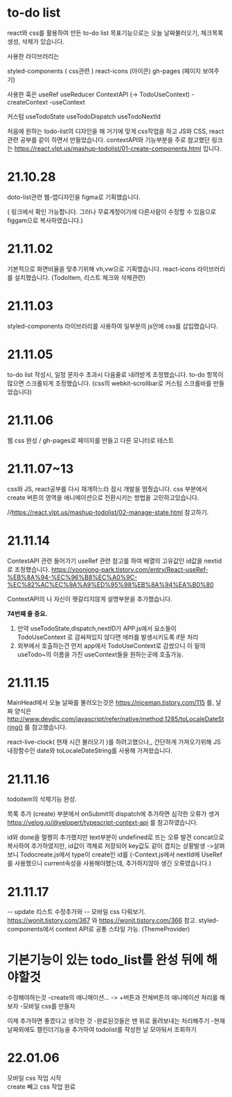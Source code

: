 # to-do list

react와 css를 활용하여 만든 to-do list 목표기능으로는
오늘 날짜불러오기, 체크목록 생성, 삭제가 있습니다.

사용한 라이브러리는

styled-components ( css관련 )
react-icons (아이콘)
gh-pages (페이지 보여주기)

사용한 훅은
useRef
useReducer
ContextAPI (-> TodoUseContext)
-createContext
-useContext

커스텀
useTodoState
useTodoDispatch
useTodoNextId

처음에 원하는 todo-list의 디자인을 해
거기에 맞게 css작업을 하고 JS와 CSS, react관련 공부를 같이 하면서 만들었습니다.
contextAPI와 기능부분을 주로 참고했던 링크는
https://react.vlpt.us/mashup-todolist/01-create-components.html
입니다.

# 21.10.28

doto-list관련 웹-앱디자인을 figma로 기획했습니다.

( 링크에서 확인 가능합니다. 그러나 무료계정이기에 다른사람이 수정할 수 있음으로 figgam으로 복사하였습니다.)

# 21.11.02

기본적으로 화면비율을 맞추기위해 vh,vw으로 기획했습니다. react-icons 라이브러리를 설치했습니다. (TodoItem, 리스트 체크와 삭제관련)

# 21.11.03

styled-components 라이브러리를 사용하여 일부분의 js안에 css를 삽입했습니다.

# 21.11.05

to-do list 작성시, 일정 문자수 초과시 다음줄로 내려받게 조정했습니다.
to-do 항목이 많으면 스크롤되게 조정했습니다.
(css의 webkit-scrollbar로 커스텀 스크롤바를 만들었습니다)

# 21.11.06

웹 css 완성 / gh-pages로 페이지를 만들고 다른 모니터로 테스트

# 21.11.07~13

css와 JS, react공부를 다시 재개하느라 잠시 개발을 멈췄습니다.
css 부분에서 create 버튼의 영역을 애니메이션으로 전환시키는 방법을 고민하고있습니다.

//https://react.vlpt.us/mashup-todolist/02-manage-state.html
참고하기.

# 21.11.14

ContextAPI 관련 들어가기
useRef 관련 참고를 하여 배열의 고유값인 id값을 nextid로 조정했습니다.
https://yoonjong-park.tistory.com/entry/React-useRef-%EB%8A%94-%EC%96%B8%EC%A0%9C-%EC%82%AC%EC%9A%A9%ED%95%98%EB%8A%94%EA%B0%80

ContextAPI의 나 자신이 헷갈리지않게 설명부분을 추가했습니다.

<b>74번째 줄 중요.</b>

1. 만약 useTodoState,dispatch,nextID가
   APP.js에서 요소들이 TodoUseContext 로 감싸져있지 않다면 에러를 발생시키도록 if문 처리
2. 외부에서 호출하는건 먼저 app에서 TodoUseContext로 감쌌으니
   이 밑의 useTodo~의 이름을 가진 useContext들을 원하는곳에 호출가능.

# 21.11.15

MainHead에서 오늘 날짜를 불러오는것은
https://niceman.tistory.com/115
를, 날짜 양식은
http://www.devdic.com/javascript/refer/native/method:1285/toLocaleDateString()
를 참고했습니다.

react-live-clock( 현재 시간 불러오기 )를 하려고했으나,, 간단하게 가져오기위해 JS 내장함수인 date와 toLocaleDateString를 사용해 가져왔습니다.

# 21.11.16

todoitem의 삭제기능 완성.

목록 추가 (create) 부분에서 onSubmit의 dispatch에 추가하면 심각한 오류가 생겨
https://velog.io/@velopert/typescript-context-api
를 참고하였습니다.

id와 done을 멀쩡히 추가했지만 text부분이 undefined로 뜨는 오류 발견
concat으로 복사하여 추가하였지만, id값이 객체로 저장되어 key값도 같이 겹치는 상황발생
->살펴보니 Todocreate.js에서 type이 create인 id를 (-Context.js에서 nextId에 UseRef를 사용했으니 current속성을 사용해야했는데, 추가하지않아 생긴 오류였습니다.)

# 21.11.17

-- update 리스트 수정추가와
-- 모바일 css 다뤄보기.
https://wonit.tistory.com/367 와
https://wonit.tistory.com/366 참고.
styled-components에서 context API로 공통 스타일 가능. (ThemeProvider)

# 기본기능이 있는 todo_list를 완성 뒤에 해야할것

수정해야하는것
-create의 애니메이션... -> +버튼과 전체버튼의 애니메이션 처리를 해보자 -모바일 css를 만들자

이제 추가하면 좋겠다고 생각한 것 -완료된것들은 맨 위로 올려보내는 처리해주기 -현재 날짜외에도 캘린더기능을 추가하여 todolist를 작성한 날 모아둬서 조회하기

# 22.01.06

모바일 css 작업 시작  
create 빼고 css 작업 완료

